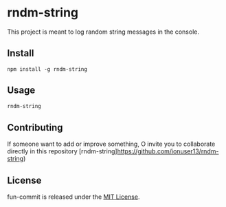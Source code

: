 # rndm-string

This project is meant to log random string messages in the console.

## Install

```npm
npm install -g rndm-string
```

## Usage

```bash
rndm-string
```

## Contributing
If someone want to add or improve something, O invite you to collaborate directly in this repository [rndm-string]https://github.com/ionuser13/rndm-string)

## License 

fun-commit is released under the [MIT License](https://opensource.org/licenses/MIT).